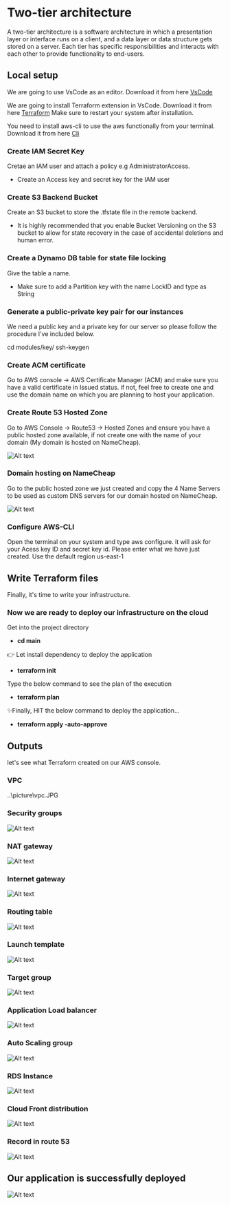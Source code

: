 # Two-tier architecture
A two-tier architecture is a software architecture in which a presentation layer or interface runs on a client, and a data layer or data structure gets stored on a server. Each tier has specific responsibilities and interacts with each other to provide functionality to end-users.

## Local setup

We are going to use VsCode as an editor. Download it from here [VsCode](https://code.visualstudio.com/) 

We are going to install Terraform extension in VsCode. Download it from here [Terraform](https://developer.hashicorp.com/terraform/downloads) Make sure to restart your system after installation.


You need to install aws-cli to use the aws functionally from your terminal. Download it from here [Cli](https://docs.aws.amazon.com/cli/latest/userguide/getting-started-install.html)


### Create IAM Secret Key
Cretae an IAM user and attach a policy e.g AdministratorAccess.
- Create an Access key and secret key for the IAM user

### Create S3 Backend Bucket
Create an S3 bucket to store the .tfstate file in the remote backend.
- It is highly recommended that you enable Bucket Versioning on the S3 bucket to allow for state recovery in the case of accidental deletions and human error.

### Create a Dynamo DB table for state file locking
Give the table a name.
- Make sure to add a Partition key with the name LockID and type as String

### Generate a public-private key pair for our instances
We need a public key and a private key for our server so please follow the procedure I've included below.

cd modules/key/
ssh-keygen

### Create ACM certificate
Go to AWS console -> AWS Certificate Manager (ACM) and make sure you have a valid certificate in Issued status. if not, feel free to create one and use the domain name on which you are planning to host your application.

### Create Route 53 Hosted Zone
Go to AWS Console -> Route53 -> Hosted Zones and ensure you have a public hosted zone available, if not create one with the name of your domain (My domain is hosted on NameCheap).

![Alt text](4n.JPG)

### Domain hosting on NameCheap
Go to the public hosted zone we just created and copy the 4 Name Servers to be used as custom DNS servers for our domain hosted on NameCheap.

![Alt text](n.JPG)

### Configure AWS-CLI
Open the terminal on your system and type aws configure. it will ask for your Acess key ID and secret key id. Please enter what we have just created. Use the default region us-east-1 


## Write Terraform files
Finally, it's time to write your infrastructure.

### Now we are ready to deploy our infrastructure on the cloud

Get into the project directory
- **cd main**

👉 Let install dependency to deploy the application
- **terraform init** 

Type the below command to see the plan of the execution
- **terraform plan**

✨Finally, HIT the below command to deploy the application...
- **terraform apply -auto-approve**

## Outputs
let's see what Terraform created on our AWS console.

### VPC
..\picture\vpc.JPG

### Security groups
![Alt text](sg.JPG)

### NAT gateway
![Alt text](nat.JPG)

### Internet gateway
![Alt text](igw.JPG)

### Routing table
![Alt text](rt.JPG)

### Launch template
![Alt text](lt.JPG)

### Target group
![Alt text](tg.JPG)

### Application Load balancer
![Alt text](lb.JPG)

### Auto Scaling group
![Alt text](asg.JPG)

### RDS Instance
![Alt text](db.JPG)

### Cloud Front distribution
![Alt text](cf.JPG)

### Record in route 53
![Alt text](record.JPG)


## Our application is successfully deployed
![Alt text](output.JPG)